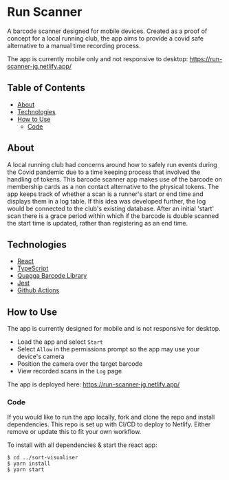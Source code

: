 # Run Scanner

A barcode scanner designed for mobile devices. Created as a proof of concept for a local running club, the app aims to provide a covid safe alternative to a manual time recording process.

The app is currently mobile only and not responsive to desktop:
https://run-scanner-jg.netlify.app/

## Table of Contents

- [About](#about)
- [Technologies](#technologies)
- [How to Use](#how-to-use)
  - [Code](#code)

## About

A local running club had concerns around how to safely run events during the Covid pandemic due to a time keeping process that involved the handling of tokens. This barcode scanner app makes use of the barcode on membership cards as a non contact alternative to the physical tokens. The app keeps track of whether a scan is a runner's start or end time and displays them in a log table. If this idea was developed further, the log would be connected to the club's existing database.
After an initial 'start' scan there is a grace period within which if the barcode is double scanned the start time is updated, rather than registering as an end time.

## Technologies

- [React](https://reactjs.org/)
- [TypeScript](https://www.typescriptlang.org/docs/)
- [Quagga Barcode Library](https://github.com/ericblade/quagga2)
- [Jest](https://jestjs.io/)
- [Github Actions](https://github.com/features/actions)

## How to Use

The app is currently designed for mobile and is not responsive for desktop.

- Load the app and select `Start`
- Select `Allow` in the permissions prompt so the app may use your device's camera
- Position the camera over the target barcode
- View recorded scans in the `Log` page

The app is deployed here: https://run-scanner-jg.netlify.app/

### Code

If you would like to run the app locally, fork and clone the repo and install dependencies.
This repo is set up with CI/CD to deploy to Netlify. Either remove or update this to fit your own workflow.

To install with all dependencies & start the react app:

```
$ cd ../sort-visualiser
$ yarn install
$ yarn start
```
